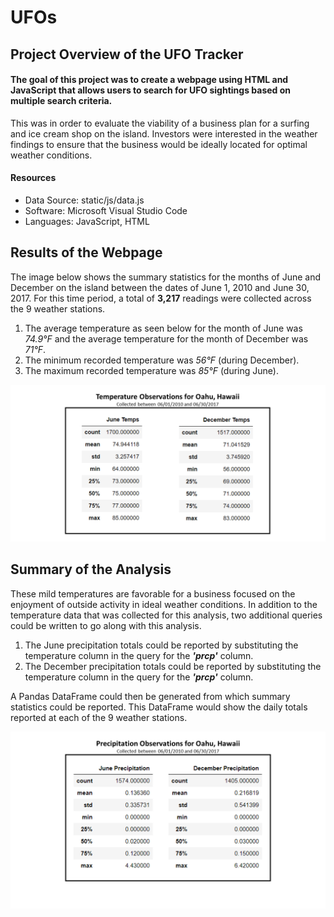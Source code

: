 # UFOs

## Project Overview of the UFO Tracker
#### The goal of this project was to create a webpage using HTML and JavaScript that allows users to search for UFO sightings based on multiple search criteria.
This was in order to evaluate the viability of a business plan for a surfing and ice cream shop on the island.  Investors were interested in the weather findings to ensure that the business would be ideally located for optimal weather conditions.

#### Resources
- Data Source:  static/js/data.js
- Software:  Microsoft Visual Studio Code
- Languages:  JavaScript, HTML

## Results of the Webpage
The image below shows the summary statistics for the months of June and December on the island between the dates of June 1, 2010 and June 30, 2017.  For this time period, a total of **3,217** readings were collected across the 9 weather stations.

1. The average temperature as seen below for the month of June was *74.9°F* and the average temperature for the month of December was *71°F*. 
2. The minimum recorded temperature was *56°F* (during December).
3. The maximum recorded temperature was *85°F* (during June). 

![Temperature_chart.png](https://github.com/frostbrosracing/surfs_up/blob/main/Temperature_chart.png)

## Summary of the Analysis
 
These mild temperatures are favorable for a business focused on the enjoyment of outside activity in ideal weather conditions.  In addition to the temperature data that was collected for this analysis, two additional queries could be written to go along with this analysis.

1. The June precipitation totals could be reported by substituting the temperature column in the query for the ***'prcp'*** column.  
2. The December precipitation totals could be reported by substituting the temperature column in the query for the ***'prcp'*** column.

A Pandas DataFrame could then be generated from which summary statistics could be reported.  This DataFrame would show the daily totals reported at each of the 9 weather stations.  

![Precipitation_chart.png](https://github.com/frostbrosracing/surfs_up/blob/main/Precipitation_chart.png)
